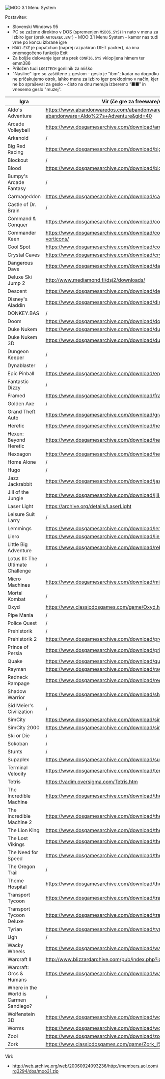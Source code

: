 ![MOO 3.1 Menu System](https://raw.githubusercontent.com/markostamcar/muzej.si/master/no-lan/moo31.jpg)

Postavitev:
- Slovenski Windows 95
- PC se zažene direktno v DOS (spremenjen `MSDOS.SYS`) in nato v menu za izbiro iger (prek `AUTOEXEC.BAT`) - MOO 3.1 Menu System - kamor nas tudi vrne po koncu izbrane igre
- `MOO1.EXE` je popatchan (naprej razpakiran DIET packer), da ima onemogočeno funkcijo Exit
- Za boljše delovanje iger sta prek `CONFIG.SYS` vklopljena himem ter emm386
- Priložen tudi `LOGITECH` gonilnik za miško
- "Nasilne" igre so zaščitene z geslom - geslo je "ibm"; kadar na dogodku ne pričakujemo otrok, lahko menu za izbiro iger preklopimo v način, kjer ne bo spraševal za geslo - čisto na dnu menuja izberemo “■■” in vnesemo geslo "muzej".

| Igra | Vir (če gre za freeware/shareware/demo) |
|-|-|
| Aldo's Adventure | https://www.abandonwaredos.com/abandonware-game.php?abandonware=Aldo%27s+Adventure&gid=40 |
| Arcade Volleyball | https://www.dosgamesarchive.com/download/arcade-volleyball/ |
| Arkanoid | / |
| Big Red Racing | https://www.dosgamesarchive.com/download/big-red-racing/ |
| Blockout | / |
| Blood | https://www.dosgamesarchive.com/download/blood/ |
| Bumpy's Arcade Fantasy | / |
| Carmageddon | https://www.dosgamesarchive.com/download/carmageddon/ |
| Castle of Dr. Brain | / |
| Command & Conquer | https://www.dosgamesarchive.com/download/command-and-conquer/ |
| Commander Keen | https://www.dosgamesarchive.com/download/commander-keen-invasion-of-the-vorticons/ |
| Cool Spot | https://www.dosgamesarchive.com/download/cool-spot/ |
| Crystal Caves | https://www.dosgamesarchive.com/download/crystal-caves/ |
| Dangerous Dave | https://www.dosgamesarchive.com/download/dangerous-dave/ |
| Deluxe Ski Jump 2 | http://www.mediamond.fi/dsj2/downloads/ |
| Descent | https://www.dosgamesarchive.com/download/descent/ |
| Disney's Aladdin | https://www.dosgamesarchive.com/download/disneys-aladdin/ |
| DONKEY.BAS | / |
| Doom | https://www.dosgamesarchive.com/download/doom/ |
| Duke Nukem | https://www.dosgamesarchive.com/download/duke-nukem/ |
| Duke Nukem 3D | https://www.dosgamesarchive.com/download/duke-nukem-3d/ |
| Dungeon Keeper | / |
| Dynablaster | / |
| Epic Pinball | https://www.dosgamesarchive.com/download/epic-pinball/ |
| Fantastic Dizzy | / |
| Framed | https://www.dosgamesarchive.com/download/framed/ |
| Golden Axe | / |
| Grand Theft Auto | https://www.dosgamesarchive.com/download/grand-theft-auto/ |
| Heretic | https://www.dosgamesarchive.com/download/heretic/ |
| Hexen: Beyond Heretic | https://www.dosgamesarchive.com/download/hexen-beyond-heretic/ |
| Hexxagon | https://www.dosgamesarchive.com/download/hexxagon/ |
| Home Alone | / |
| Hugo | / |
| Jazz Jackrabbit | https://www.dosgamesarchive.com/download/jazz-jackrabbit/ |
| Jill of the Jungle | https://www.dosgamesarchive.com/download/jill-of-the-jungle/ |
| Laser Light | https://archive.org/details/LaserLight |
| Leisure Suit Larry | / |
| Lemmings | https://www.dosgamesarchive.com/download/lemmings/ |
| Liero | https://www.dosgamesarchive.com/download/liero/ |
| Little Big Adventure | https://www.dosgamesarchive.com/download/relentless-twinsens-adventure/ |
| Lotus III: The Ultimate Challenge | / |
| Micro Machines | https://www.dosgamesarchive.com/download/micro-machines/ |
| Mortal Kombat | / |
| Oxyd | https://www.classicdosgames.com/game/Oxyd.html |
| Pipe Mania | / |
| Police Quest | / |
| Prehistorik | / |
| Prehistorik 2 | https://www.dosgamesarchive.com/download/prehistorik-2/ |
| Prince of Persia | https://www.dosgamesarchive.com/download/prince-of-persia/ |
| Quake | https://www.dosgamesarchive.com/download/quake/ |
| Rayman | https://www.dosgamesarchive.com/download/rayman/ |
| Redneck Rampage | https://www.dosgamesarchive.com/download/redneck-rampage/ |
| Shadow Warrior | https://www.dosgamesarchive.com/download/shadow-warrior/ |
| Sid Meier's Civilization | / |
| SimCity | https://www.dosgamesarchive.com/download/simcity/ |
| SimCity 2000 | https://www.dosgamesarchive.com/download/simcity-2000/ |
| Ski or Die | / |
| Sokoban | / |
| Stunts | / |
| Supaplex | https://www.dosgamesarchive.com/download/supaplex/ |
| Terminal Velocity | https://www.dosgamesarchive.com/download/terminal-velocity/ |
| Tetris | https://vadim.oversigma.com/Tetris.htm |
| The Incredible Machine | https://www.dosgamesarchive.com/download/the-incredible-machine/ |
| The Incredible Machine 2 | https://www.dosgamesarchive.com/download/the-incredible-machine-2/ |
| The Lion King | https://www.dosgamesarchive.com/download/the-lion-king/ |
| The Lost Vikings | https://www.dosgamesarchive.com/download/the-lost-vikings/ |
| The Need for Speed | https://www.dosgamesarchive.com/download/the-need-for-speed/ |
| The Oregon Trail | / |
| Theme Hospital | https://www.dosgamesarchive.com/download/theme-hospital/ |
| Transport Tycoon | https://www.dosgamesarchive.com/download/transport-tycoon/ |
| Transport Tycoon Deluxe | https://www.dosgamesarchive.com/download/transport-tycoon-deluxe/ |
| Tyrian | https://www.dosgamesarchive.com/download/tyrian/ |
| Ugh | / |
| Wacky Wheels | https://www.dosgamesarchive.com/download/wacky-wheels/ |
| Warcraft II | http://www.blizzardarchive.com/pub/index.php?id=war2 |
| Warcraft: Orcs & Humans | https://www.dosgamesarchive.com/download/warcraft-orcs-and-humans/ |
| Where in the World is Carmen Sandiego? | / |
| Wolfenstein 3D | https://www.dosgamesarchive.com/download/wolfenstein-3d/ |
| Worms | https://www.dosgamesarchive.com/download/worms/ |
| Zool | https://www.dosgamesarchive.com/download/zool/ |
| Zork | https://www.classicdosgames.com/game/Zork_I%3A_The_Great_Underground_Empire.html |

Viri:
- http://web.archive.org/web/20060924093236/http://members.aol.com/rg3294/dos/moo31.zip
